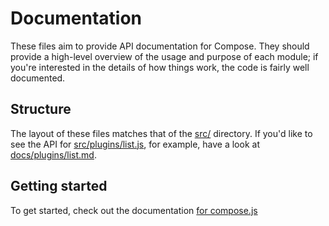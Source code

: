 # Documentation

These files aim to provide API documentation for Compose. They should provide a high-level overview of the usage and purpose of each module; if you're interested in the details of how things work, the code is fairly well documented.

## Structure

The layout of these files matches that of the [src/](https://github.com/lucthev/compose/tree/master/src/) directory. If you'd like to see the API for [src/plugins/list.js](https://github.com/lucthev/compose/tree/master/src/plugins/list.js), for example, have a look at [docs/plugins/list.md](https://github.com/lucthev/compose/tree/master/docs/plugins/list.md).

## Getting started

To get started, check out the documentation [for compose.js](https://github.com/lucthev/compose/tree/master/docs/compose.md)
